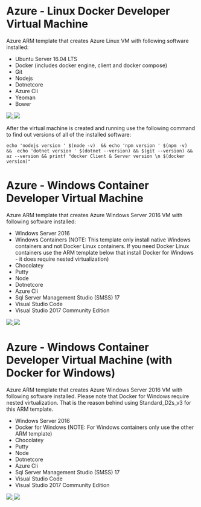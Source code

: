# Azure - Linux Docker Developer Virtual Machine

Azure ARM template that creates Azure Linux VM with following software installed:

* Ubuntu Server 16.04 LTS
* Docker (includes docker engine, client and docker compose)
* Git
* Nodejs
* Dotnetcore 
* Azure Cli
* Yeoman
* Bower

<a href="https://portal.azure.com/#create/Microsoft.Template/uri/https%3A%2F%2Fraw.githubusercontent.com%2Frazi-rais%2Fmicroservices%2Fmaster%2Freference-material%2Farm-templates%2Fubuntu-1604LTS-docker.json" target="_blank">
    <img src="http://azuredeploy.net/deploybutton.png"/>
</a>
<a href="http://armviz.io/#/?load=https%3A%2F%2Fraw.githubusercontent.com%2Frazi-rais%2Fmicroservices%2Fmaster%2Freference-material%2Farm-templates%2Fubuntu-1604LTS-docker.json" target="_blank">
    <img src="http://armviz.io/visualizebutton.png"/>
</a>


After the virtual machine is created and running use the following command to find out versions of all of the installed software:

```
echo 'nodejs version ' $(node -v)  && echo 'npm version ' $(npm -v)  &&  echo 'dotnet version ' $(dotnet --version) && $(git --version) && az --version && printf "docker Client & Server version \n $(docker version)" 
```

# Azure - Windows Container Developer Virtual Machine

Azure ARM template that creates Azure Windows Server 2016 VM with following software installed:

* Windows Server 2016
* Windows Containers (NOTE: This template only install native Windows containers and not Docker Linux containers. If you need Docker   Linux containers use the ARM template below that install Docker for Windows - it does require nested virtualization)
* Chocolatey
* Putty
* Node 
* Dotnetcore
* Azure Cli
* Sql Server Management Studio (SMSS) 17
* Visual Studio Code
* Visual Studio 2017 Community Edition
  
<a href="https://portal.azure.com/#create/Microsoft.Template/uri/https%3A%2F%2Fraw.githubusercontent.com%2Frazi-rais%2Fmicroservices%2Fmaster%2Freference-material%2Farm-templates%2Fwinsrv2016-docker.json" target="_blank">
    <img src="http://azuredeploy.net/deploybutton.png"/>
</a>
<a href="http://armviz.io/#/?load=https%3A%2F%2Fraw.githubusercontent.com%2Frazi-rais%2Fmicroservices%2Fmaster%2Freference-material%2Farm-templates%2Fwinsrv2016-docker.json" target="_blank">
    <img src="http://armviz.io/visualizebutton.png"/>
</a>

# Azure - Windows Container Developer Virtual Machine (with Docker for Windows)

Azure ARM template that creates Azure Windows Server 2016 VM with following software installed. Please 
note that Docker for Windows require nested virtualization. That is the reason behind using Standard_D2s_v3 
for this ARM template. 

* Windows Server 2016
* Docker for Windows (NOTE: For Windows containers only use the other ARM template)
* Chocolatey
* Putty
* Node 
* Dotnetcore
* Azure Cli
* Sql Server Management Studio (SMSS) 17
* Visual Studio Code
* Visual Studio 2017 Community Edition
  
<a href="https://portal.azure.com/#create/Microsoft.Template/uri/https%3A%2F%2Fraw.githubusercontent.com%2Frazi-rais%2Fmicroservices%2Fmaster%2Freference-material%2Farm-templates%2Fwin2016-vs2017-docker.json" target="_blank">
    <img src="http://azuredeploy.net/deploybutton.png"/>
</a>
<a href="http://armviz.io/#/?load=https%3A%2F%2Fraw.githubusercontent.com%2Frazi-rais%2Fmicroservices%2Fmaster%2Freference-material%2Farm-templates%2Fwin2016-vs2017-docker.json" target="_blank">
    <img src="http://armviz.io/visualizebutton.png"/>
</a>
